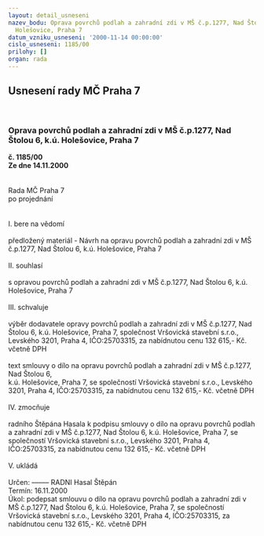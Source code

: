 ```yaml
---
layout: detail_usneseni
nazev_bodu: Oprava povrchů podlah a zahradní zdi v MŠ č.p.1277, Nad Štolou 6, k.ú.
  Holešovice, Praha 7
datum_vzniku_usneseni: '2000-11-14 00:00:00'
cislo_usneseni: 1185/00
prilohy: []
organ: rada
---
```

<div id="ucUsn_pList" class="usn">
	<span><h2>Usnesení rady MČ Praha 7 </h2>
<br></span><div class="standBody">
<span><h3>Oprava povrchů podlah a zahradní zdi v MŠ č.p.1277, Nad Štolou 6, k.ú. Holešovice, Praha 7</h3></span><div class="center">
		<strong>č. 1185/00</strong><br>
	</div>
<div class="center">
		<strong>Ze dne 14.11.2000</strong><br><br>
	</div>
<br>Rada MČ Praha 7<br>po projednání<br><br><br>I.	bere na vědomí<br><br> předložený materiál - Návrh na opravu povrchů podlah a zahradní zdi v MŠ č.p.1277, Nad Štolou 6, k.ú. Holešovice, Praha 7<br><br>II.	souhlasí <br><br>s opravou povrchů podlah a zahradní zdi v MŠ č.p.1277, Nad Štolou 6, k.ú. Holešovice, Praha 7<br><br>III.	schvaluje <br><br>výběr dodavatele opravy povrchů podlah a zahradní zdi v MŠ č.p.1277, Nad Štolou 6, k.ú. Holešovice, Praha 7, společnost Vršovická stavební s.r.o., Levského 3201, Praha 4, IČO:25703315, za nabídnutou cenu 132 615,- Kč. včetně DPH<br><br>text smlouvy o dílo na opravu povrchů podlah a zahradní zdi v MŠ č.p.1277, Nad Štolou 6, <br>k.ú. Holešovice, Praha 7, se společností Vršovická stavební s.r.o., Levského 3201, Praha 4, IČO:25703315, za nabídnutou cenu 132 615,- Kč. včetně DPH<br><br>IV.	zmocňuje <br><br>radního Štěpána Hasala k podpisu smlouvy o dílo na opravu povrchů podlah a zahradní zdi v MŠ č.p.1277, Nad Štolou 6, k.ú. Holešovice, Praha 7, se společností Vršovická stavební s.r.o., Levského 3201, Praha 4, IČO:25703315, za nabídnutou cenu 132 615,- Kč. včetně DPH<br><br>V.  ukládá <br><br> Určen:	–––––	RADNI Hasal Štěpán<br>Termín: 16.11.2000<br>Úkol:	podepsat smlouvu o dílo  na opravu povrchů podlah a zahradní zdi v MŠ č.p.1277, Nad Štolou 6, k.ú. Holešovice, Praha 7, se společností Vršovická stavební s.r.o., Levského 3201, Praha 4, IČO:25703315, za nabídnutou cenu 132 615,- Kč. včetně DPH<br> <br>	<br> <br>
</div>
</div>